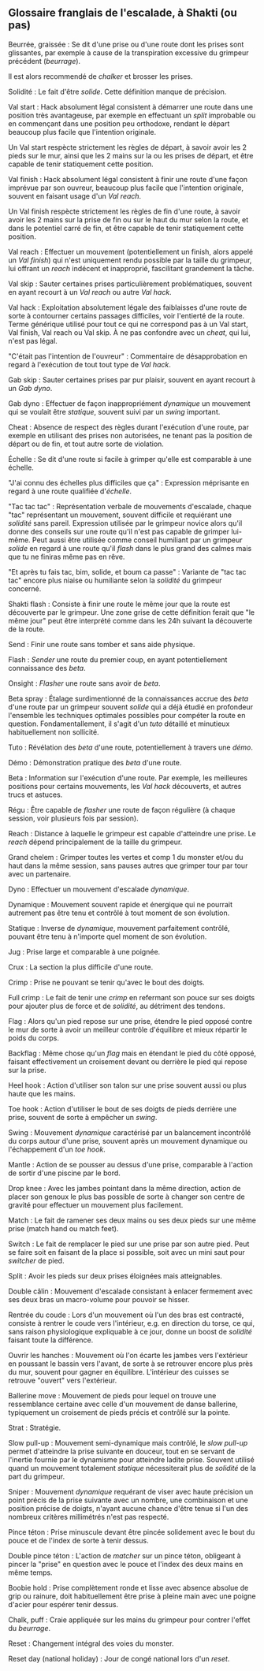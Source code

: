 ## Glossaire franglais de l'escalade, à Shakti (ou pas)

Beurrée, graissée
: Se dit d'une prise ou d'une route dont les prises sont glissantes,
  par exemple à cause de la transpiration excessive du grimpeur
  précédent (*beurrage*).

  Il est alors recommendé de *chalker* et brosser les prises.

Solidité
: Le fait d'être *solide*. Cette définition manque de précision.

Val start
: Hack absolument légal consistent à démarrer une route dans une
  position très avantageuse, par exemple en effectuant un *split*
  improbable ou en commençant dans une position peu orthodoxe, rendant
  le départ beaucoup plus facile que l'intention originale.

  Un Val start respècte strictement les règles de départ, à savoir
  avoir les 2 pieds sur le mur, ainsi que les 2 mains sur la ou les
  prises de départ, et être capable de tenir statiquement cette
  position.

Val finish
: Hack absolument légal consistent à finir une route d'une façon
  imprévue par son ouvreur, beaucoup plus facile que l'intention
  originale, souvent en faisant usage d'un *Val reach*.

  Un Val finish respècte strictement les règles de fin d'une route, à
  savoir avoir les 2 mains sur la prise de fin ou sur le haut du mur
  selon la route, et dans le potentiel carré de fin, et être capable de
  tenir statiquement cette position.

Val reach
: Effectuer un mouvement (potentiellement un finish, alors appelé un *Val
  finish*) qui n'est uniquement rendu possible par la taille du
  grimpeur, lui offrant un *reach* indécent et inapproprié, fascilitant
  grandement la tâche.

Val skip
: Sauter certaines prises particulièrement problématiques, souvent en
  ayant recourt à un *Val reach* ou autre *Val hack*.

Val hack
: Exploitation absolutement légale des faiblaisses d'une route de sorte
  à contourner certains passages difficiles, voir l'entierté de la
  route. Terme générique utilisé pour tout ce qui ne correspond pas à
  un Val start, Val finish, Val reach ou Val skip. À ne pas confondre
  avec un *cheat*, qui lui, n'est pas légal.

"C'était pas l'intention de l'ouvreur"
: Commentaire de désapprobation en regard à l'exécution de tout tout
  type de *Val hack*.

Gab skip
: Sauter certaines prises par pur plaisir, souvent en ayant recourt à un
  *Gab dyno*.

Gab dyno
: Effectuer de façon inappropriément *dynamique* un mouvement qui se
  voulait être *statique*, souvent suivi par un *swing* important.

Cheat
: Absence de respect des règles durant l'exécution d'une route, par
  exemple en utilisant des prises non autorisées, ne tenant pas la
  position de départ ou de fin, et tout autre sorte de violation.

Échelle
: Se dit d'une route si facile à grimper qu'elle est comparable à une
  échelle.

"J'ai connu des échelles plus difficiles que ça"
: Expression méprisante en regard à une route qualifiée d'*échelle*.

"Tac tac tac"
: Représentation verbale de mouvements d'escalade, chaque "tac"
  représentant un mouvement, souvent difficile et requiérant une
  *solidité* sans pareil. Expression utilisée par le grimpeur novice
  alors qu'il donne des conseils sur une route qu'il n'est pas capable
  de grimper lui-même. Peut aussi être utilisée comme conseil humiliant
  par un grimpeur *solide* en regard à une route qu'il *flash* dans le
  plus grand des calmes mais que tu ne finiras même pas en rêve.

"Et après tu fais tac, bim, solide, et boum ca passe"
: Variante de "tac tac tac" encore plus niaise ou humiliante selon la
  *solidité* du grimpeur concerné.

Shakti flash
: Consiste à finir une route le même jour que la route est découverte
  par le grimpeur. Une zone grise de cette définition ferait que "le
  même jour" peut être interprété comme dans les 24h suivant la
  découverte de la route.

Send
: Finir une route sans tomber et sans aide physique.

Flash
: *Sender* une route du premier coup, en ayant potentiellement
  connaissance des *beta*.

Onsight
: *Flasher* une route sans avoir de *beta*.

Beta spray
: Étalage surdimentionné de la connaissances accrue des *beta* d'une
  route par un grimpeur souvent *solide* qui a déjà étudié en profondeur
  l'ensemble les techniques optimales possibles pour compéter la route
  en question. Fondamentallement, il s'agit d'un *tuto* détaillé et
  minutieux habituellement non sollicité.

Tuto
: Révélation des *beta* d'une route, potentiellement à travers une
 *démo*.

Démo
: Démonstration pratique des *beta* d'une route.

Beta
: Information sur l'exécution d'une route. Par exemple, les meilleures
  positions pour certains mouvements, les *Val hack* découverts, et
  autres trucs et astuces.

Régu
: Être capable de *flasher* une route de façon régulière (à chaque
  session, voir plusieurs fois par session).

Reach
: Distance à laquelle le grimpeur est capable d'atteindre une prise. Le
  *reach* dépend principalement de la taille du grimpeur.

Grand chelem
: Grimper toutes les vertes et comp 1 du monster et/ou du haut dans la
  même session, sans pauses autres que grimper tour par tour avec un
  partenaire.

Dyno
: Effectuer un mouvement d'escalade *dynamique*.

Dynamique
: Mouvement souvent rapide et énergique qui ne pourrait autrement pas
  être tenu et contrôlé à tout moment de son évolution.

Statique
: Inverse de *dynamique*, mouvement parfaitement contrôlé, pouvant être
  tenu à n'importe quel moment de son évolution.

Jug
: Prise large et comparable à une poignée.

Crux
: La section la plus difficile d'une route.

Crimp
: Prise ne pouvant se tenir qu'avec le bout des doigts.

Full crimp
: Le fait de tenir une *crimp* en refermant son pouce sur ses doigts
  pour ajouter plus de force et de *solidité*, au détriment des tendons.

Flag
: Alors qu'un pied repose sur une prise, étendre le pied opposé contre
  le mur de sorte à avoir un meilleur contrôle d'équilibre et mieux
  répartir le poids du corps.

Backflag
: Même chose qu'un *flag* mais en étendant le pied du côté opposé,
  faisant effectivement un croisement devant ou derrière le pied qui
  repose sur la prise.

Heel hook
: Action d'utiliser son talon sur une prise souvent aussi ou plus haute
  que les mains.

Toe hook
: Action d'utiliser le bout de ses doigts de pieds derrière une prise,
  souvent de sorte à empêcher un *swing*.

Swing
: Mouvement *dynamique* caractérisé par un balancement incontrôlé du
  corps autour d'une prise, souvent après un mouvement dynamique ou
  l'échappement d'un *toe hook*.

Mantle
: Action de se pousser au dessus d'une prise, comparable à l'action de
  sortir d'une piscine par le bord.

Drop knee
: Avec les jambes pointant dans la même direction, action de placer son
  genoux le plus bas possible de sorte à changer son centre de gravité
  pour effectuer un mouvement plus facilement.

Match
: Le fait de ramener ses deux mains ou ses deux pieds sur une même
  prise (match hand ou match feet).

Switch
: Le fait de remplacer le pied sur une prise par son autre pied. Peut se
  faire soit en faisant de la place si possible, soit avec un mini saut
  pour *switcher* de pied.

Split
: Avoir les pieds sur deux prises éloignées mais atteignables.

Double câlin
: Mouvement d'escalade consistant à enlacer fermement avec ses deux bras
  un macro-volume pour pouvoir se hisser.

Rentrée du coude
: Lors d'un mouvement où l'un des bras est contracté, consiste à rentrer
  le coude vers l'intérieur, e.g. en direction du torse, ce qui, sans
  raison physiologique expliquable à ce jour, donne un boost de
  *solidité* faisant toute la différence.

Ouvrir les hanches
: Mouvement où l'on écarte les jambes vers l'extérieur en poussant le bassin
  vers l'avant, de sorte à se retrouver encore plus près du mur,
  souvent pour gagner en équilibre. L'intérieur des cuisses se retrouve
  "ouvert" vers l'extérieur.

Ballerine move
: Mouvement de pieds pour lequel on trouve une ressemblance certaine
  avec celle d'un mouvement de danse ballerine, typiquement un
  croisement de pieds précis et contrôlé sur la pointe.

Strat
: Stratégie.

Slow pull-up
: Mouvement semi-dynamique mais contrôlé, le *slow pull-up* permet
  d'atteindre la prise suivante en douceur, tout en se servant de
  l'inertie fournie par le dynamisme pour atteindre ladite prise.
  Souvent utilisé quand un mouvement totalement *statique* nécessiterait
  plus de *solidité* de la part du grimpeur.

Sniper
: Mouvement *dynamique* requérant de viser avec haute précision un point
  précis de la prise suivante avec un nombre, une combinaison et une
  position précise de doigts, n'ayant aucune chance d'être tenue si l'un
  des nombreux critères millimétrés n'est pas respecté.

Pince téton
: Prise minuscule devant être pincée solidement avec le bout du pouce et
  de l'index de sorte à tenir dessus.

Double pince téton
: L'action de *matcher* sur un pince téton, obligeant à pincer la
  "prise" en question avec le pouce et l'index des deux mains en même
  temps.

Boobie hold
: Prise complètement ronde et lisse avec absence absolue de grip ou
  rainure, doit habituellement être prise à pleine main avec une poigne
  d'acier pour espérer tenir dessus.

Chalk, puff
: Craie appliquée sur les mains du grimpeur pour contrer l'effet du
  *beurrage*.

Reset
: Changement intégral des voies du monster.

Reset day (national holiday)
: Jour de congé national lors d'un *reset*.
